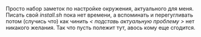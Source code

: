 Просто набор заметок по настройке окружения, актуального для меня. Писать свой _install.sh_ пока нет времени, а вспоминать и перегугливать потом  (случись что) как чинить _< подставь актуальную проблему >_ нет никакого желания. Так что пусть полежит тут, авось кому еще сгодится.


